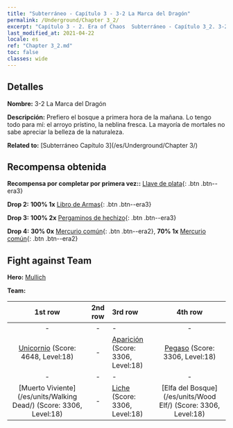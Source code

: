 ```yaml
---
title: "Subterráneo - Capítulo 3 - 3-2 La Marca del Dragón"
permalink: /Underground/Chapter 3_2/
excerpt: "Capítulo 3 - 2. Era of Chaos  Subterráneo - Capítulo 3_2. 3-2 La Marca del Dragón"
last_modified_at: 2021-04-22
locale: es
ref: "Chapter 3_2.md"
toc: false
classes: wide
---
```


## Detalles

 **Nombre:** 3-2 La Marca del Dragón

 **Descripción:** Prefiero el bosque a primera hora de la mañana. Lo tengo todo para mí: el arroyo prístino, la neblina fresca. La mayoría de mortales no sabe apreciar la belleza de la naturaleza.

 **Related to:** [Subterráneo Capítulo 3](/es/Underground/Chapter 3/)

## Recompensa obtenida

 **Recompensa por completar por primera vez::** [Llave de plata](/ItemsES/con_693/){: .btn .btn--era3}

 **Drop 2:** **100% 1x** [Libro de Armas](/ItemsES/mat_18/){: .btn .btn--era3}

 **Drop 3:** **100% 2x** [Pergaminos de hechizo](/ItemsES/con_694/){: .btn .btn--era3}

 **Drop 4:** **30% 0x** [Mercurio común](/ItemsES/mat_8/){: .btn .btn--era2}, **70% 1x** [Mercurio común](/ItemsES/mat_8/){: .btn .btn--era2}


## Fight against Team
 **Hero:** [Mullich](/es/heroes/Mullich/)

 **Team:**


  | 1st row | 2nd row | 3rd row | 4th row |
  |:----:|:----:|:----|:----:|
  | - | - | - | - |
  | [Unicornio](/es/units/Unicorn/) (Score: 4648, Level:18)  | - | [Aparición](/es/units/Wight/) (Score: 3306, Level:18)  | [Pegaso](/es/units/Pegasus/) (Score: 3306, Level:18)  |
  | - | - | - | - |
  | [Muerto Viviente](/es/units/Walking Dead/) (Score: 3306, Level:18)  | - | [Liche](/es/units/Lich/) (Score: 3306, Level:18)  | [Elfa del Bosque](/es/units/Wood Elf/) (Score: 3306, Level:18)  |


